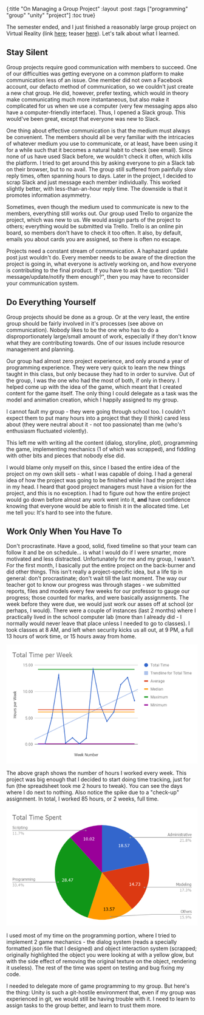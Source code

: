 {:title "On Managing a Group Project"
 :layout :post
 :tags  ["programming" "group" "unity" "project"]
 :toc true}

The semester ended, and I just finished a reasonably large group project on
Virtual Reality (link [here][github]; teaser [here][teaser]). Let's talk about
what I learned.

## Stay Silent

Group projects require good communication with members to succeed. One of our
difficulties was getting everyone on a common platform to make communication
less of an issue. One member did not own a Facebook account, our defacto method
of communication, so we couldn't just create a new chat group. He did, however,
prefer texting, which would in theory make communicating much more
instantaneous, but also make it complicated for us when we use a computer (very
few messaging apps also have a computer-friendly interface). Thus, I opened a
Slack group. This would've been great, except that everyone was new to Slack.

One thing about effective communication is that the medium must always be
convenient. The members should all be very familiar with the intricacies of
whatever medium you use to communicate, or at least, have been using it for a
while such that it becomes a natural habit to check (see email). Since none of
us have used Slack before, we wouldn't check it often, which kills the platform.
I tried to get around this by asking everyone to pin a Slack tab on their
browser, but to no avail. The group still suffered from painfully slow reply
times, often spanning hours to days. Later in the project, I decided to scrap
Slack and just message each member individually. This worked slightly better,
with less-than-an-hour reply time. The downside is that it promotes information
asymmetry.

Sometimes, even though the medium used to communicate is new to the members,
everything still works out. Our group used Trello to organize the project, which
was new to us. We would assign parts of the project to others; everything would
be submitted via Trello. Trello is an online pin board, so members don't have to
check it too often. It also, by default, emails you about cards you are
assigned, so there is often no escape.

Projects need a constant stream of communication. A haphazard update post just
wouldn't do. Every member needs to be aware of the direction the project is
going in, what everyone is actively working on, and how everyone is contributing
to the final product. If you have to ask the question: "Did I
message/update/notify them enough?", then you may have to reconsider your
communication system.

## Do Everything Yourself

Group projects should be done as a group. Or at the very least, the entire group
should be fairly involved in it's processes (see above on communication). Nobody
likes to be the one who has to do a disproportionately large/small amount of
work, especially if they don't know what they are contributing towards. One of
our issues include resource management and planning.

Our group had almost zero project experience, and only around a year of
programming experience. They were very quick to learn the new things taught in
this class, but only because they had to in order to survive. Out of the group,
I was the one who had the most of both, if only in theory. I helped come up with
the idea of the game, which meant that I created content for the game itself.
The only thing I could delegate as a task was the model and animation creation,
which I happily assigned to my group.

I cannot fault my group - they were going through school too. I couldn't expect
them to put many hours into a project that they (I think) cared less about (they
were neutral about it - not too passionate) than me (who's enthusiasm fluctuated
violently).

This left me with writing all the content (dialog, storyline, plot), programming
the game, implementing mechanics (1 of which was scrapped), and fiddling with
other bits and pieces that nobody else did.

I would blame only myself on this, since I based the entire idea of the project
on my own skill sets - what I was capable of doing. I had a general idea of how
the project was going to be finished while I had the project idea in my head. I
heard that good project managers must have a vision for the project, and this is
no exception. I had to figure out how the entire project would go down before
almost any work went into it, **and** have confidence knowing that everyone
would be able to finish it in the allocated time. Let me tell you: It's hard
to see into the future.

## Work Only When You Have To

Don't procrastinate. Have a good, solid, fixed timeline so that your team can
follow it and be on schedule... is what I would do if I were smarter, more
motivated and less distracted. Unfortunately for me and my group, I wasn't. For
the first month, I basically put the entire project on the back-burner and did
other things. This isn't really a project-specific idea, but a life tip in
general: don't procrastinate; don't wait till the last moment. The way our
teacher got to know our progress was through stages - we submitted reports,
files and models every few weeks for our professor to gauge our progress; those
counted for marks, and were basically assignments. The week before they were
due, we would just work our asses off at school (or perhaps, I would). There
were a couple of instances (last 2 months) where I practically lived in the
school computer lab (more than I already did - I normally would never leave that
place unless I needed to go to classes). I took classes at 8 AM, and left when
security kicks us all out, at 9 PM, a full 13 hours of work time, or 15 hours
away from home.

![line graph on week number vs hours worked][graph1]

The above graph shows the number of hours I worked every week. This project was
big enough that I decided to start doing time tracking, just for fun (the
spreadsheet took me 2 hours to tweak). You can see the days where I do next to
nothing. Also notice the spike due to a "check-up" assignment. In total, I
worked 85 hours, or 2 weeks, full time.

![pie chart on different categories I've worked][graph2]

I used most of my time on the programming portion, where I tried to implement 2
game mechanics - the dialog system (reads a specially formatted json file that I
designed) and object interaction system (scrapped; originally highlighted the
object you were looking at with a yellow glow, but with the side effect of
removing the original texture on the object, rendering it useless). The rest of
the time was spent on testing and bug fixing my code.

I needed to delegate more of game programming to my group. But here's the thing:
Unity is such a git-hostile environment that, even if my group was experienced
in git, we would still be having trouble with it. I need to learn to assign
tasks to the group better, and learn to trust them more.

[github]: https://github.com/chuck-sys/operation-omega
[teaser]: https://youtu.be/LoFFHOdB3xo
[graph1]: /res/images/time-week.png
[graph2]: /res/images/total-spent.png

